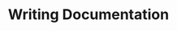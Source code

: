 ---
id: writing-documentation
title: Writing Documentation
sidebar_label: Writing Documentation
custom_edit_url: https://github.com/microsoft/fast-dna/edit/master/sites/website/docs/community/writing-documentation.md
---